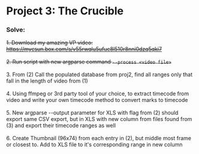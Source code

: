 # Project 3: The Crucible
### Solve:

~~1. Download my amazing VP video: https://mycsun.box.com/s/v55rwqlu5ufuc8l510r8nni0dzq5qki7
<br><br>~~
~~2. Run script with new argparse command `--process <video file>`
<br><br>~~
3. From (2) Call the populated database from proj2, find all ranges only that fall in the length of video from (1)
<br><br>
4. Using ffmpeg or 3rd party tool of your choice, to extract timecode from video and write your own timecode method to convert marks to timecode
<br><br>
5. New argparse --output parameter for XLS with flag from (2) should export same CSV export, but in XLS with new column from files found from (3) and export their timecode ranges as well
<br><br>
6. Create Thumbnail (96x74) from each entry in (2), but middle most frame or closest to. Add to XLS file to it's corresponding range in new column